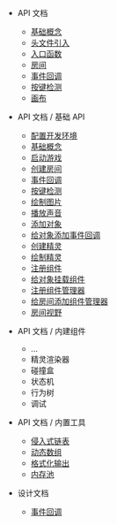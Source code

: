 
* API 文档
  * [基础概念](/k_game/文档/基础概念.md)
  * [头文件引入](/k_game/文档/头文件引入.md)
  * [入口函数](/k_game/文档/入口函数.md)
  * [房间](/k_game/文档/房间.md)
  * [事件回调](/k_game/文档/事件回调.md)
  * [按键检测](/k_game/文档/按键检测.md)
  * [画布](/k_game/文档/画布.md)



* API 文档 / 基础 API
  * [配置开发环境](/k_game/quick_start/setup_dev_env.md)
  * [基础概念](/k_game/quick_start/基础概念.md)
  * [启动游戏](/k_game/quick_start/启动游戏.md)
  * [创建房间](/k_game/quick_start/create_room.md)
  * [事件回调](/k_game/quick_start/event_callback.md)
  * [按键检测](/k_game/quick_start/keyboard_input.md)
  * [绘制图片](/k_game/quick_start/draw_image.md)
  * [播放声音](/k_game/quick_start/play_sound.md)
  * [添加对象](/k_game/quick_start/add_object.md)
  * [给对象添加事件回调](/k_game/quick_start/object_add_callback.md)
  * [创建精灵](/k_game/quick_start/create_sprite.md)
  * [绘制精灵](/k_game/quick_start/draw_sprite.md)
  * [注册组件](/k_game/quick_start/register_component.md)
  * [给对象挂载组件](/k_game/quick_start/object_add_component.md)
  * [注册组件管理器](/k_game/quick_start/register_component_manager.md)
  * [给房间添加组件管理器](/k_game/quick_start/room_add_component_manager.md)
  * [房间视野](/k_game/quick_start/view.md)

* API 文档 / 内建组件
  * ...
  * 精灵渲染器
  * 碰撞盒
  * 状态机
  * 行为树
  * 调试

* API 文档 / 内置工具
  * [侵入式链表](/k_list/)
  * [动态数组](/k_array/)
  * [格式化输出](/k_printf/)
  * [内存池](/k_mem_pool/)

* 设计文档
  * [事件回调](/k_game/design_docs/callback.md)
